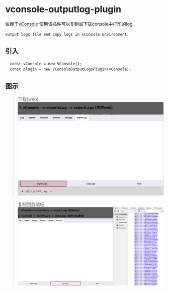 # vconsole-outputlog-plugin
依赖于[vConsole](https://github.com/Tencent/vConsole)
使用该插件可以复制或下载console中打印的log

`output logs file and copy logs in vConsole Environment.`


## 引入


```html
  const vConsole = new VConsole();
  const plugin = new VConsoleOutputLogsPlugin(vConsole);
```

## 图示

> 下载(web)
![ ](screenshots/download.png)

> 复制到剪贴板
![ ](screenshots/copylogs.png)